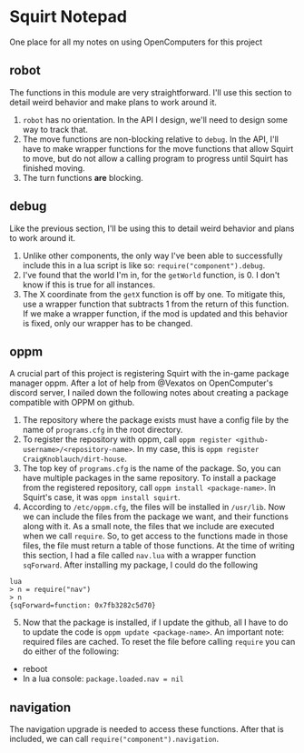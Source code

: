 # Squirt Notepad
One place for all my notes on using OpenComputers for this project

## robot
The functions in this module are very straightforward. I'll use this section to detail weird behavior and make plans to work around it. 
1. `robot` has no orientation. In the API I design, we'll need to design some way to track that.
2. The move functions are non-blocking relative to `debug`. In the API, I'll have to make wrapper functions for the move functions that allow Squirt to move, but do not allow a calling program to progress until Squirt has finished moving.
3. The turn functions **are** blocking.

## debug
Like the previous section, I'll be using this to detail weird behavior and plans to work around it.
1. Unlike other components, the only way I've been able to successfully include this in a lua script is like so: `require("component").debug`. 
2. I've found that the world I'm in, for the `getWorld` function, is 0. I don't know if this is true for all instances.
3. The X coordinate from the `getX` function is off by one. To mitigate this, use a wrapper function that subtracts 1 from the return of this function. If we make a wrapper function, if the mod is updated and this behavior is fixed, only our wrapper has to be changed. 

## oppm
A crucial part of this project is registering Squirt with the in-game package manager oppm. After a lot of help from @Vexatos on OpenComputer's discord server, I nailed down the following notes about creating a package compatible with OPPM on github.
1. The repository where the package exists must have a config file by the name of `programs.cfg` in the root directory.
2. To register the repository with oppm, call `oppm register <github-username>/<repository-name>`. In my case, this is `oppm register CraigKnoblauch/dirt-house`.
3. The top key of `programs.cfg` is the name of the package. So, you can have multiple packages in the same repository. To install a package from the registered repository, call `oppm install <package-name>`. In Squirt's case, it was `oppm install squirt`.
4. According to `/etc/oppm.cfg`, the files will be installed in `/usr/lib`. Now we can include the files from the package we want, and their functions along with it. As a small note, the files that we include are executed when we call `require`. So, to get access to the functions made in those files, the file must return a table of those functions. At the time of writing this section, I had a file called `nav.lua` with a wrapper function `sqForward`. After installing my package, I could do the following
```
lua
> n = require("nav")
> n
{sqForward=function: 0x7fb3282c5d70}
```
5. Now that the package is installed, if I update the github, all I have to do to update the code is `oppm update <package-name>`. An important note: required files are cached. To reset the file before calling `require` you can do either of the following:
- reboot
- In a lua console: `package.loaded.nav = nil`

## navigation
The navigation upgrade is needed to access these functions. After that is included, we can call `require("component").navigation`.


